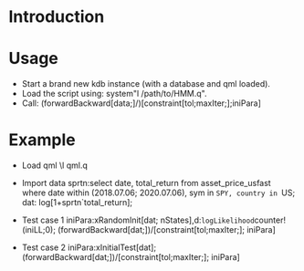 # Introduction
# Usage
  * Start a brand new kdb instance (with a database and qml loaded).
  * Load the script using: system"l /path/to/HMM.q".
  * Call: (forwardBackward[data;]/)[constraint[tol;maxIter;];iniPara]
# Example
 * Load qml
  \l qml.q
  
 * Import data
 sprtn:select date, total_return from asset_price_usfast where date within (2018.07.06; 2020.07.06), sym in `SPY, country in `US;
 dat: log[1+sprtn`total_return];

 * Test case 1
iniPara:xRandomInit[dat; nStates],d:`logLikelihood`counter!(iniLL;0);
(forwardBackward[dat;])/[constraint[tol;maxIter;]; iniPara]

 * Test case 2
iniPara:xInitialTest[dat];
(forwardBackward[dat;])/[constraint[tol;maxIter;]; iniPara]


